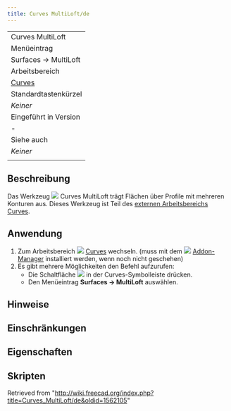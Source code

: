 ```yaml
---
title: Curves MultiLoft/de
---
```

|  |
| --- |
| Curves MultiLoft |
| Menüeintrag |
| Surfaces → MultiLoft |
| Arbeitsbereich |
| [Curves](/Curves_Workbench/de "Curves Workbench/de") |
| Standardtastenkürzel |
| *Keiner* |
| Eingeführt in Version |
| - |
| Siehe auch |
| *Keiner* |
|  |

## Beschreibung

Das Werkzeug ![](/images/Curves_MultiLoft.svg) Curves MultiLoft trägt Flächen über Profile mit mehreren Konturen aus. Dieses Werkzeug ist Teil des [externen Arbeitsbereichs](/External_workbenches/de "External workbenches/de") [Curves](/Curves_Workbench/de "Curves Workbench/de").

## Anwendung

1. Zum Arbeitsbereich ![](/images/Curves_workbench_icon.svg) [Curves](/Curves_Workbench/de "Curves Workbench/de") wechseln. (muss mit dem ![](/images/Std_AddonMgr.svg) [Addon-Manager](/Std_AddonMgr/de "Std AddonMgr/de") installiert werden, wenn noch nicht geschehen)
2. Es gibt mehrere Möglichkeiten den Befehl aufzurufen:
   * Die Schaltfläche ![](/images/Curves_MultiLoft.svg) in der Curves-Symbolleiste drücken.
   * Den Menüeintrag **Surfaces → MultiLoft** auswählen.

## Hinweise

## Einschränkungen

## Eigenschaften

## Skripten

Retrieved from "<http://wiki.freecad.org/index.php?title=Curves_MultiLoft/de&oldid=1562105>"
